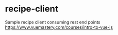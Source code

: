 # recipe-client
Sample recipe client consuming rest end points
https://www.vuemastery.com/courses/intro-to-vue-js
